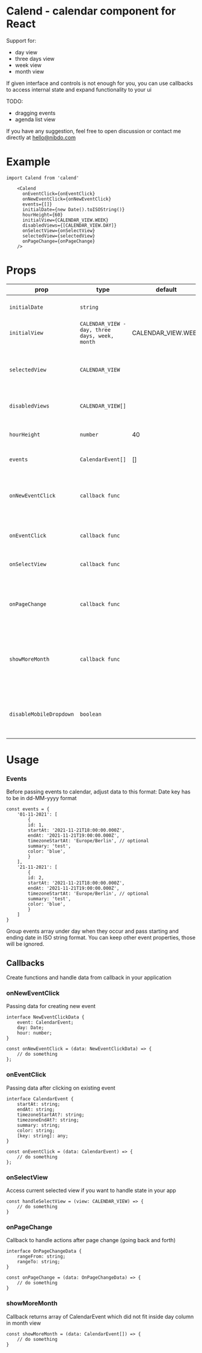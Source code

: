 # Calend  - calendar component for React

Support for:
 - day view
 - three days view
 - week view
 - month view

If given interface and controls is not enough for you, you can use callbacks to access internal state and expand functionality to your ui

TODO:
- dragging events
- agenda list view

If you have any suggestion, feel free to open discussion or contact me directly at hello@nibdo.com

# Example
    import Calend from 'calend'

        <Calend
          onEventClick={onEventClick}
          onNewEventClick={onNewEventClick}
          events={[]}
          initialDate={new Date().toISOString()}
          hourHeight={60}
          initialView={CALENDAR_VIEW.WEEK}
          disabledViews={[CALENDAR_VIEW.DAY]}
          onSelectView={onSelectView}
          selectedView={selectedView}
          onPageChange={onPageChange}
        />

# Props

prop      | type             | default     | required      |  desc
----------|-------------|--------|------|--------
`initialDate`   | `string`  | | false | starting date for calendar
`initialView`| `CALENDAR_VIEW - day, three days, week, month` | CALENDAR_VIEW.WEEK | true | starts in calendar view
`selectedView`| `CALENDAR_VIEW` | | false | selected view for control outside of the component
`disabledViews`| `CALENDAR_VIEW[]` | | false| disable views you don't need
`hourHeight`    | `number`   | 40 | false | height for one hour column in px
`events` | `CalendarEvent[]` | [] | true | events for calendar
`onNewEventClick` | `callback func` |  | false | callback for clicking on calendar table to create new event
`onEventClick`   | `callback func`   | | false | callback for clicking on event
`onSelectView` | `callback func` | | false | callback for view change event
`onPageChange` | `callback func` | | false | callback for navigating through calendar pages
`showMoreMonth` | `callback func` | | false | callback for accessing events which didn't fit in month view
`disableMobileDropdown` | `boolean` | | false | disable button for triggering mobile dropdown with views


# Usage

### Events

Before passing events to calendar, adjust data to this format:
Date key has to be in dd-MM-yyyy format 

    const events = {
        '01-11-2021': [
            {
            id: 1,
            startAt: '2021-11-21T18:00:00.000Z',
            endAt: '2021-11-21T19:00:00.000Z',
            timezoneStartAt: 'Europe/Berlin', // optional
            summary: 'test',
            color: 'blue',
            }
        ],
        '21-11-2021': [
            {
            id: 2,
            startAt: '2021-11-21T18:00:00.000Z',
            endAt: '2021-11-21T19:00:00.000Z',
            timezoneStartAt: 'Europe/Berlin', // optional
            summary: 'test',
            color: 'blue',
            }
        ]
    }

Group events array under day when they occur and pass starting and ending date in ISO string format. You can keep other event properties, those will be ignored.

## Callbacks
Create functions and handle data from callback in your application

### onNewEventClick
Passing data for creating new event

    interface NewEventClickData {
        event: CalendarEvent;
        day: Date;
        hour: number;
    }

    const onNewEventClick = (data: NewEventClickData) => {
        // do something
    };

### onEventClick
Passing data after clicking on existing event

    interface CalendarEvent {
        startAt: string;
        endAt: string;
        timezoneStartAt?: string;
        timezoneEndAt?: string;
        summary: string;
        color: string;
        [key: string]: any;
    }

    const onEventClick = (data: CalendarEvent) => {
        // do something
    };

### onSelectView

Access current selected view if you want to handle state in your app

    const handleSelectView = (view: CALENDAR_VIEW) => {
        // do something
    }

### onPageChange

Callback to handle actions after page change (going back and forth)

    interface OnPageChangeData {
        rangeFrom: string;
        rangeTo: string;
    }

    const onPageChange = (data: OnPageChangeData) => {
        // do something
    }


### showMoreMonth

Callback returns array of CalendarEvent which did not fit inside day column in month view

    const showMoreMonth = (data: CalendarEvent[]) => {
        // do something
    }
